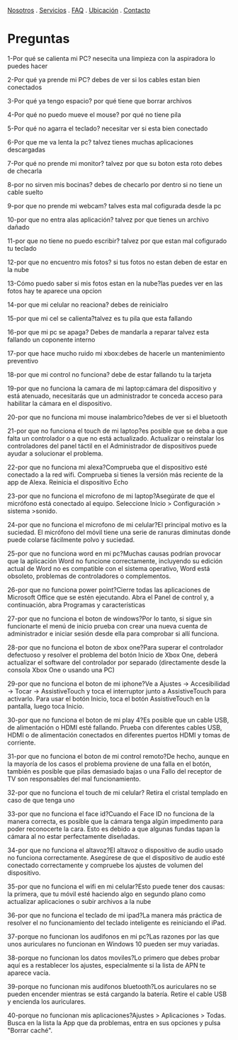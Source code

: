[Nosotros](./nosotros.md) . [Servicios](./servicios.md) . [FAQ](FAQ.md) . [Ubicación](ubicacion.md) . [Contacto](./contacto.md)

# Preguntas
1-Por qué se calienta mi PC? nesecita una limpieza con la aspiradora lo puedes hacer  

2-Por qué ya prende mi PC? debes de ver si los cables estan bien conectados 

3-Por qué ya tengo espacio? por qué tiene que borrar archivos

4-Por qué no puedo mueve el mouse? por qué no tiene pila 

5-Por qué no agarra el teclado? necesitar ver si esta bien conectado  

6-Por que me va lenta la pc? talvez tienes muchas aplicaciones descargadas

7-Por qué no prende mi monitor? talvez por que su boton esta roto debes de checarla

8-por no sirven mis bocinas? debes de checarlo por dentro si no tiene un cable suelto 

9-por que no prende mi webcam? talves esta mal cofigurada desde la pc

10-por que no entra alas aplicación? talvez por que tienes un archivo dañado

11-por que no tiene no puedo escribir? talvez por que estan mal cofigurado tu teclado

12-por que no encuentro mis fotos? si tus fotos no estan deben de estar en la nube

13-Cómo puedo saber si mis fotos estan en la nube?las puedes ver en las fotos hay te aparece una opcion

14-por que mi celular no reaciona? debes de reinicialro

15-por que mi cel se calienta?talvez es tu pila que esta fallando

16-por que mi pc se apaga? Debes de mandarla a reparar talvez esta fallando un coponente interno

17-por que hace mucho ruido mi xbox:debes de hacerle un mantenimiento preventivo

18-por que mi control no funciona? debe de estar fallando tu la tarjeta

19-por que no funciona la camara de mi laptop:cámara del dispositivo y está atenuado, necesitarás que un administrador te conceda acceso para habilitar la cámara en el dispositivo.

20-por que no funciona mi mouse inalambrico?debes de ver si el bluetooth

21-por que no funciona el touch de mi laptop?es posible que se deba a que falta un controlador o a que no está actualizado. Actualizar o reinstalar los controladores del panel táctil en el Administrador de dispositivos puede ayudar a solucionar el problema.

22-por que no funciona mi alexa?Comprueba que el dispositivo esté conectado a la red wifi. Comprueba si tienes la versión más reciente de la app de Alexa. Reinicia el dispositivo Echo

23-por que no funciona el microfono de mi laptop?Asegúrate de que el micrófono está conectado al equipo. Seleccione Inicio > Configuración > sistema >sonido.

24-por que no funciona el microfono de mi celular?El principal motivo es la suciedad. El micrófono del móvil tiene una serie de ranuras diminutas donde puede colarse fácilmente polvo y suciedad.

25-por que no funciona word en mi pc?Muchas causas podrían provocar que la aplicación Word no funcione correctamente, incluyendo su edición actual de Word no es compatible con el sistema operativo, Word está obsoleto, problemas de controladores o complementos.

26-por que no funciona power point?Cierre todas las aplicaciones de Microsoft Office que se estén ejecutando. Abra el Panel de control y, a continuación, abra Programas y características

27-por que no funciona el boton de windows?Por lo tanto, si sigue sin funcionarte el menú de inicio prueba con crear una nueva cuenta de administrador e iniciar sesión desde ella para comprobar si allí funciona.

28-por que no funciona el boton de xbox one?Para superar el controlador defectuoso y resolver el problema del botón Inicio de Xbox One, deberá actualizar el software del controlador por separado (directamente desde la consola Xbox One o usando una PC)

29-por que no funciona el boton de mi iphone?Ve a Ajustes -> Accesibilidad -> Tocar -> AssistiveTouch y toca el interruptor junto a AssistiveTouch para activarlo. Para usar el botón Inicio, toca el botón AssistiveTouch en la pantalla, luego toca Inicio.

30-por que no funciona el boton de mi play 4?Es posible que un cable USB, de alimentación o HDMI esté fallando. Prueba con diferentes cables USB, HDMI o de alimentación conectados en diferentes puertos HDMI y tomas de corriente.

31-por que no funciona el boton de mi control remoto?De hecho, aunque en la mayoría de los casos el problema proviene de una falla en el botón, también es posible que pilas demasiado bajas o una Fallo del receptor de TV son responsables del mal funcionamiento.

32-por que no funciona el touch de mi celular? Retira el cristal templado en caso de que tenga uno

33-por que no funciona el face id?Cuando el Face ID no funciona de la manera correcta, es posible que la cámara tenga algún impedimento para poder reconocerte la cara. Esto es debido a que algunas fundas tapan la cámara al no estar perfectamente diseñadas.

34-por que no funciona el altavoz?El altavoz o dispositivo de audio usado no funciona correctamente. Asegúrese de que el dispositivo de audio esté conectado correctamente y compruebe los ajustes de volumen del dispositivo.

35-por que no funciona el wifi en mi celular?Esto puede tener dos causas: la primera, que tu móvil esté haciendo algo en segundo plano como actualizar aplicaciones o subir archivos a la nube

36-por que no funciona el teclado de mi ipad?La manera más práctica de resolver el no funcionamiento del teclado inteligente es reiniciando el iPad.

37-porque no funcionan los audifonos en mi pc?Las razones por las que unos auriculares no funcionan en Windows 10 pueden ser muy variadas.

38-porque no funcionan los datos moviles?Lo primero que debes probar aquí es a restablecer los ajustes, especialmente si la lista de APN te aparece vacía.

39-porque no funcionan mis audifonos bluetooth?Los auriculares no se pueden encender mientras se está cargando la batería. Retire el cable USB y encienda los auriculares.

40-porque no funcionan mis aplicaciones?Ajustes > Aplicaciones > Todas.
Busca en la lista la App que da problemas, entra en sus opciones y pulsa "Borrar caché".
